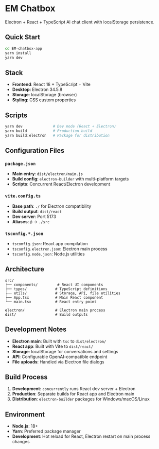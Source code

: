 # EM Chatbox

Electron + React + TypeScript AI chat client with localStorage persistence.

## Quick Start

```bash
cd EM-chatbox-app
yarn install
yarn dev
```

## Stack

- **Frontend**: React 18 + TypeScript + Vite
- **Desktop**: Electron 34.5.8
- **Storage**: localStorage (browser)
- **Styling**: CSS custom properties

## Scripts

```bash
yarn dev              # Dev mode (React + Electron)
yarn build            # Production build
yarn build:electron   # Package for distribution

```

## Configuration Files

### `package.json`
- **Main entry**: `dist/electron/main.js`
- **Build config**: `electron-builder` with multi-platform targets
- **Scripts**: Concurrent React/Electron development

### `vite.config.ts`
- **Base path**: `./` for Electron compatibility
- **Build output**: `dist/react`
- **Dev server**: Port 5173
- **Aliases**: `@` → `./src`

### `tsconfig.*.json`
- `tsconfig.json`: React app compilation
- `tsconfig.electron.json`: Electron main process
- `tsconfig.node.json`: Node.js utilities

## Architecture

```
src/
├── components/         # React UI components
├── types/             # TypeScript definitions
├── utils/             # Storage, API, file utilities
├── App.tsx            # Main React component
└── main.tsx           # React entry point

electron/              # Electron main process
dist/                  # Build outputs
```

## Development Notes

- **Electron main**: Built with `tsc` to `dist/electron/`
- **React app**: Built with Vite to `dist/react/`
- **Storage**: localStorage for conversations and settings
- **API**: Configurable OpenAI-compatible endpoint
- **File uploads**: Handled via Electron file dialogs

## Build Process

1. **Development**: `concurrently` runs React dev server + Electron
2. **Production**: Separate builds for React app and Electron main
3. **Distribution**: `electron-builder` packages for Windows/macOS/Linux

## Environment

- **Node.js**: 18+
- **Yarn**: Preferred package manager
- **Development**: Hot reload for React, Electron restart on main process changes
